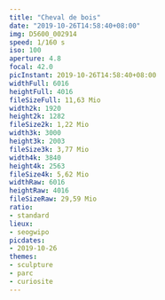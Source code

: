 ```yaml
---
title: "Cheval de bois"
date: "2019-10-26T14:58:40+08:00"
img: D5600_002914
speed: 1/160 s
iso: 100
aperture: 4.8
focal: 42.0
picInstant: 2019-10-26T14:58:40+08:00
widthFull: 6016
heightFull: 4016
fileSizeFull: 11,63 Mio
width2k: 1920
height2k: 1282
fileSize2k: 1,22 Mio
width3k: 3000
height3k: 2003
fileSize3k: 3,77 Mio
width4k: 3840
height4k: 2563
fileSize4k: 5,62 Mio
widthRaw: 6016
heightRaw: 4016
fileSizeRaw: 29,59 Mio
ratio:
- standard
lieux:
- seogwipo
picdates:
- 2019-10-26
themes:
- sculpture
- parc
- curiosite
---
```


